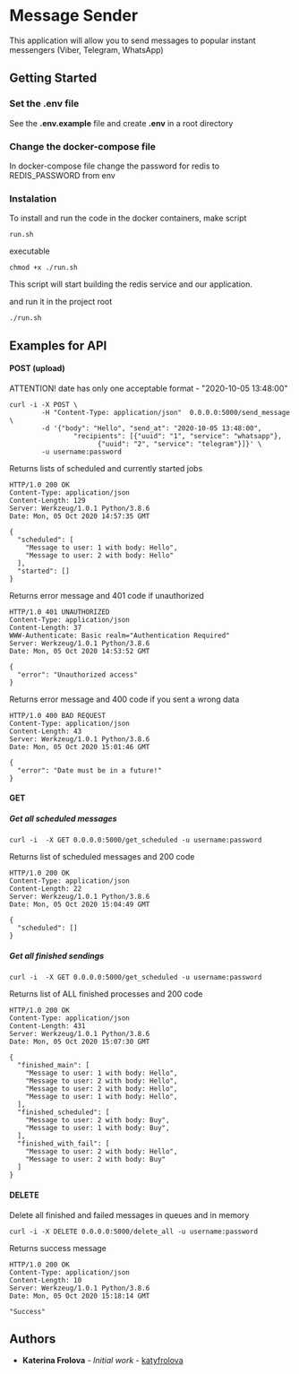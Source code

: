 # Message Sender

This application will allow you to send messages to popular instant messengers (Viber, Telegram, WhatsApp)

## Getting Started

### Set the .env file

See the **.env.example** file and create **.env** in a root directory

### Change the docker-compose file

In docker-compose file change the password for redis to REDIS_PASSWORD from env

### Instalation

To install and run the code in the docker containers,
make script
```
run.sh
```
executable
```
chmod +x ./run.sh
```

This script will start building the redis service and our application.

and run it in the project root
```
./run.sh
```

## Examples for API

#### POST (upload)

ATTENTION! date has only one acceptable format - "2020-10-05 13:48:00"

```
curl -i -X POST \
        -H "Content-Type: application/json"  0.0.0.0:5000/send_message \
        -d '{"body": "Hello", "send_at": "2020-10-05 13:48:00",
                "recipients": [{"uuid": "1", "service": "whatsapp"},
                      {"uuid": "2", "service": "telegram"}]}' \
        -u username:password
```

Returns lists of scheduled and currently started jobs

```
HTTP/1.0 200 OK
Content-Type: application/json
Content-Length: 129
Server: Werkzeug/1.0.1 Python/3.8.6
Date: Mon, 05 Oct 2020 14:57:35 GMT

{
  "scheduled": [
    "Message to user: 1 with body: Hello",
    "Message to user: 2 with body: Hello"
  ],
  "started": []
}
```

Returns error message and 401 code if unauthorized

```
HTTP/1.0 401 UNAUTHORIZED
Content-Type: application/json
Content-Length: 37
WWW-Authenticate: Basic realm="Authentication Required"
Server: Werkzeug/1.0.1 Python/3.8.6
Date: Mon, 05 Oct 2020 14:53:52 GMT

{
  "error": "Unauthorized access"
}
```

Returns error message and 400 code if you sent a wrong data

```
HTTP/1.0 400 BAD REQUEST
Content-Type: application/json
Content-Length: 43
Server: Werkzeug/1.0.1 Python/3.8.6
Date: Mon, 05 Oct 2020 15:01:46 GMT

{
  "error": "Date must be in a future!"
}
```

#### GET

##### Get all scheduled messages

```
curl -i  -X GET 0.0.0.0:5000/get_scheduled -u username:password
```

 Returns list of scheduled messages and 200 code

```
HTTP/1.0 200 OK
Content-Type: application/json
Content-Length: 22
Server: Werkzeug/1.0.1 Python/3.8.6
Date: Mon, 05 Oct 2020 15:04:49 GMT

{
  "scheduled": []
}
```

##### Get all finished sendings

```
curl -i  -X GET 0.0.0.0:5000/get_scheduled -u username:password
```

Returns list of ALL finished processes and 200 code

```
HTTP/1.0 200 OK
Content-Type: application/json
Content-Length: 431
Server: Werkzeug/1.0.1 Python/3.8.6
Date: Mon, 05 Oct 2020 15:07:30 GMT

{
  "finished_main": [
    "Message to user: 1 with body: Hello",
    "Message to user: 2 with body: Hello",
    "Message to user: 2 with body: Hello",
    "Message to user: 1 with body: Hello",
  ],
  "finished_scheduled": [
    "Message to user: 2 with body: Buy",
    "Message to user: 1 with body: Buy",
  ],
  "finished_with_fail": [
    "Message to user: 2 with body: Hello",
    "Message to user: 2 with body: Buy"
  ]
}
```
#### DELETE

Delete all finished and failed messages in queues and in memory

```
curl -i -X DELETE 0.0.0.0:5000/delete_all -u username:password
```

Returns success message

```
HTTP/1.0 200 OK
Content-Type: application/json
Content-Length: 10
Server: Werkzeug/1.0.1 Python/3.8.6
Date: Mon, 05 Oct 2020 15:18:14 GMT

"Success"
```

## Authors

* **Katerina Frolova** - *Initial work* - [katyfrolova](https://github.com/katyfrolova)
